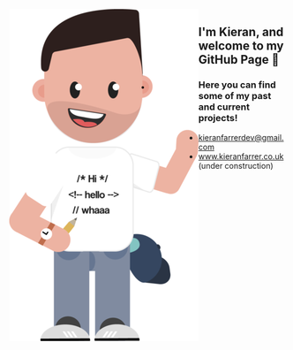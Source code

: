 <img align="left" src="https://github.com/KieranFarrerDev/KieranFarrerDev/blob/master/Webp.net-resizeimage.png" />

## I'm Kieran, and welcome to my GitHub Page 👋

### Here you can find some of my past and current projects! 

- kieranfarrerdev@gmail.com
- www.kieranfarrer.co.uk (under construction)

<!--
**KieranFarrerDev/KieranFarrerDev** is a ✨ _special_ ✨ repository because its `README.md` (this file) appears on your GitHub profile.




Here are some ideas to get you started:

- 🔭 I’m currently working on ...
- 🌱 I’m currently learning ...
- 👯 I’m looking to collaborate on ...
- 🤔 I’m looking for help with ...
- 💬 Ask me about ...
- 📫 How to reach me: ...
- 😄 Pronouns: ...
- ⚡ Fun fact: ...
-->
